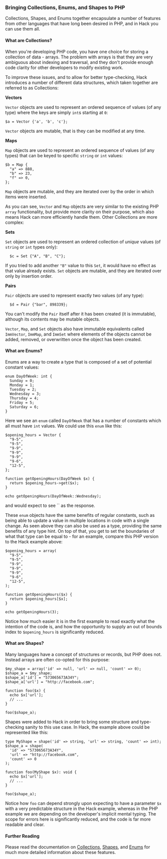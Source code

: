 ### Bringing Collections, Enums, and Shapes to PHP

Collections, Shapes, and Enums together encapsulate a number of features from other languages that have long been desired in PHP, and in Hack you can use them all.

#### What are Collections?

When you're developing PHP code, you have one choice for storing a collection of data - arrays. The problem with arrays is that they are very ambiguous about indexing and traversal, and they don't provide enough code clarity for other developers to modify existing work. 

To improve these issues, and to allow for better type-checking, Hack introduces a number of different data structures, which taken together are referred to as Collections:

**Vectors**

`Vector` objects are used to represent an ordered sequence of values (of any type) where the keys are simply `int`s starting at `0`:
  ```
  $a = Vector {'a', 'b', 'c'};
  ```
  `Vector` objects are mutable, that is they can be modified at any time.
   
**Maps**

`Map` objects are used to represent an ordered sequence of values (of any types) that can be keyed to specific `string` or `int` values:
  ```
  $b = Map {
    "a" => 888, 
    "b" => 23, 
    "f" => 0,
  };
  ```
  `Map` objects are mutable, and they are iterated over by the order in which items were inserted. 
  
As you can see, `Vector` and `Map` objects are very similar to the existing PHP `array` functionality, but provide more clarity on their purpose, which also means Hack can more efficiently handle them. Other Collections are more complex:
  
**Sets**

`Set` objects are used to represent an ordered collection of *unique* values (of `string` or `int` types only):
  ```
    $c = Set {"A", "B", "C"};
  ```
  If you tried to add another `"B"` value to this `Set`, it would have no effect as that value already exists. `Set` objects are mutable, and they are iterated over only by insertion order.
  
**Pairs**

`Pair` objects are used to represent exactly two values (of any type):
  ```
    $d = Pair {"bar", 898339};
  ```
  You can't modify the `Pair` itself after it has been created (it is immutable), although its contents may be mutable objects.
  
  
`Vector`, `Map`, and `Set` objects also have immutable equivalents called `ImmVector`, `ImmMap`, and `ImmSet` where elements of the objects cannot be added, removed, or overwritten once the object has been created. 


#### What are Enums?

Enums are a way to create a type that is composed of a set of potential constant values:

```
enum DayOfWeek: int {
  Sunday = 0;
  Monday = 1;
  Tuesday = 2;
  Wednesday = 3;
  Thursday = 4;
  Friday = 5;
  Saturday = 6;
}
```

Here we see an `enum` called `DayOfWeek` that has a number of constants which all must have `int` values. We could use this `enum` like this:

```
$opening_hours = Vector {
  "9-5",
  "9-5",
  "9-9",
  "9-9",
  "9-9",
  "9-6",
  "12-5",
};

function getOpeningHours(DayOfWeek $x) {
  return $opening_hours->get($x); 
}

echo getOpeningHours(DayOfWeek::Wednesday);
```

and would expect to see `` as the response. 

These `enum` objects have the same benefits of regular constants, such as being able to update a value in multiple locations in code with a single change. As seen above they can also be used as a type, providing the same benefits of any type hint. On top of that, you get to set the boundaries of what that type can be equal to - for an example, compare this PHP version to the Hack example above:

```
$opening_hours = array(
  "9-5",
  "9-5",
  "9-9",
  "9-9",
  "9-9",
  "9-6",
  "12-5",
);

function getOpeningHours($x) {
  return $opening_hours[$x]; 
}

echo getOpeningHours(3);
```

Notice how much easier it is in the first example to read exactly what the intention of the code is, and how the opportunity to supply an out of bounds index to `$opening_hours` is significantly reduced.


#### What are Shapes?

Many languages have a concept of structures or records, but PHP does not. Instead arrays are often co-opted for this purpose:

```
$my_shape = array('id' => null, 'url' => null, 'count' => 0);
$shape_a = $my_shape;
$shape_a['id'] = "573065673A34Y";
$shape_a['url'] = "http://facebook.com";

function foo($x) {
  echo $x['url'];
  // ...
}

foo($shape_a);
```

Shapes were added to Hack in order to bring some structure and type-checking sanity to this use case. In Hack, the example above could be represented like this:

```
type MyShape = shape('id' => string, 'url' => string, 'count' => int);
$shape_a = shape(
  'id' => "573065673A34Y", 
  'url' => "http://facebook.com", 
  'count' => 0
);

function foo(MyShape $x): void {
  echo $x['url'];
  // ...
}

foo($shape_a);
```

Notice how `foo` can depend strongly upon expecting to have a parameter `$x` with a very predictable structure in the Hack example, whereas in the PHP example we are depending on the developer's implicit mental typing. The scope for errors here is significantly reduced, and the code is far more readable and clear.

#### Further Reading

Please read the documentation on [Collections](../collections/introduction.md), [Shapes](../shapes/introduction.md), and [Enums](../enums/introduction.md) for much more detailed information about these features.